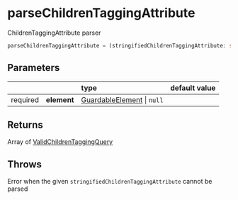 # parseChildrenTaggingAttribute

ChildrenTaggingAttribute parser

```typescript
parseChildrenTaggingAttribute = (stringifiedChildrenTaggingAttribute: string | null) => ValidChildrenTaggingQuery[]
```  

## Parameters
|          |             | type                                | default value
| :-:      | :--         | :--                                 | :--           
| required | **element** | [GuardableElement](/TODO) \| `null` |

## Returns
Array of [ValidChildrenTaggingQuery](/TODO)

## Throws
Error when the given `stringifiedChildrenTaggingAttribute` cannot be parsed
